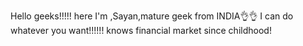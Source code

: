 Hello geeks!!!!! here I'm ,Sayan,mature geek from INDIA👌👌
I can do whatever you want!!!!!!
knows financial market since childhood!
